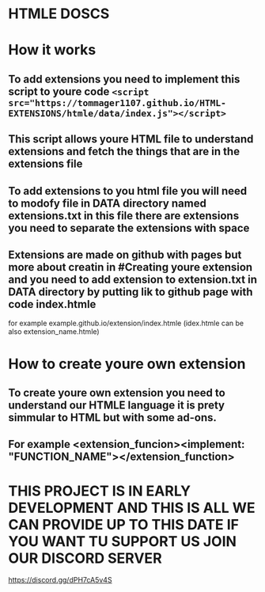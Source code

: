 # HTMLE DOSCS
# How it works
## To add extensions you need to implement this script to youre code ```<script src="https://tommager1107.github.io/HTML-EXTENSIONS/htmle/data/index.js"></script>```
## This script allows youre HTML file to understand extensions and fetch the things that are in the extensions file
## To add extensions to you html file you will need to modofy file in DATA directory named extensions.txt in this file there are extensions you need to separate the extensions with space
## Extensions are made on github with pages but more about creatin in #Creating youre extension and you need to add extension to extension.txt in DATA directory by putting lik to github page with code index.htmle
for example example.github.io/extension/index.htmle (idex.htmle can be also extension_name.htmle)

# How to create youre own extension 
## To create youre own extension you need to understand our HTMLE language it is prety simmular to HTML but with some ad-ons.
## For example <extension_funcion><implement: "FUNCTION_NAME"></extension_function>

# THIS PROJECT IS IN EARLY DEVELOPMENT AND THIS IS ALL WE CAN PROVIDE UP TO THIS DATE IF YOU WANT TU SUPPORT US JOIN OUR DISCORD SERVER
https://discord.gg/dPH7cA5v4S
